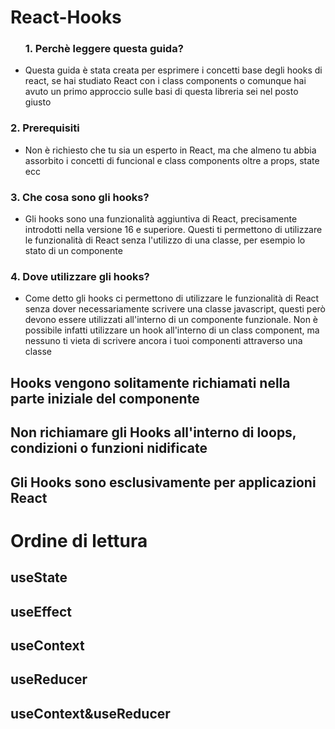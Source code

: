 # React-Hooks

<ul>
    <h3> 1. Perchè leggere questa guida? </h3 
    <ul>
        <li>
            Questa guida è stata creata per esprimere i concetti base degli hooks di react, se hai studiato React con i class components o comunque hai avuto un primo approccio sulle basi di questa libreria sei nel posto giusto
        </li>
     </ul>
    <h3> 2. Prerequisiti </h3>
    <ul>
        <li>
          Non è richiesto che tu sia un esperto in React, ma che almeno tu abbia assorbito i concetti di funcional e class components oltre a props, state ecc
        </li>
     </ul>
    <h3> 3. Che cosa sono gli hooks? </h3>
    <ul>
        <li>
          Gli hooks sono una funzionalità aggiuntiva di React, precisamente introdotti nella versione 16 e superiore. Questi ti permettono di utilizzare le funzionalità di React senza l'utilizzo di una classe, per esempio lo stato di           un componente 
        </li>
     </ul>
    <h3> 4. Dove utilizzare gli hooks? </h3>
    <ul>
        <li>
          Come detto gli hooks ci permettono di utilizzare le funzionalità di React senza dover necessariamente scrivere una classe javascript, questi però devono essere utilizzati all'interno di un componente funzionale.
          Non è possibile infatti utilizzare un hook all'interno di un class component, ma nessuno ti vieta di scrivere ancora i tuoi componenti attraverso una classe 
        </li>
     </ul>
</ul>

## Hooks vengono solitamente richiamati nella parte iniziale del componente 
## Non richiamare gli Hooks all'interno di loops, condizioni o funzioni nidificate
## Gli Hooks sono esclusivamente per applicazioni React

# Ordine di lettura 

## useState
## useEffect
## useContext
## useReducer
## useContext&useReducer
